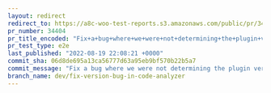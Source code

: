 ```yaml
---
layout: redirect
redirect_to: https://a8c-woo-test-reports.s3.amazonaws.com/public/pr/34404/e2e/index.html
pr_number: 34404
pr_title_encoded: "Fix+a+bug+where+we+were+not+determining+the+plugin+version+correctly"
pr_test_type: e2e
last_published: "2022-08-19 22:08:21 +0000"
commit_sha: 06d8de695a13ca56777d63a95eb9bf570b22b5a7
commit_message: "Fix a bug where we were not determining the plugin version correctly."
branch_name: dev/fix-version-bug-in-code-analyzer
---
```

